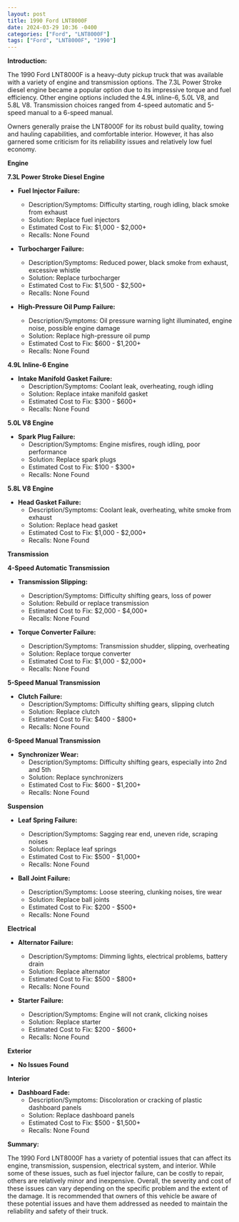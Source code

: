```yaml
---
layout: post
title: 1990 Ford LNT8000F
date: 2024-03-29 10:36 -0400
categories: ["Ford", "LNT8000F"]
tags: ["Ford", "LNT8000F", "1990"]
---
```

**Introduction:**

The 1990 Ford LNT8000F is a heavy-duty pickup truck that was available with a variety of engine and transmission options. The 7.3L Power Stroke diesel engine became a popular option due to its impressive torque and fuel efficiency. Other engine options included the 4.9L inline-6, 5.0L V8, and 5.8L V8. Transmission choices ranged from 4-speed automatic and 5-speed manual to a 6-speed manual.

Owners generally praise the LNT8000F for its robust build quality, towing and hauling capabilities, and comfortable interior. However, it has also garnered some criticism for its reliability issues and relatively low fuel economy.

**Engine**

**7.3L Power Stroke Diesel Engine**

* **Fuel Injector Failure:**
    * Description/Symptoms: Difficulty starting, rough idling, black smoke from exhaust
    * Solution: Replace fuel injectors
    * Estimated Cost to Fix: $1,000 - $2,000+
    * Recalls: None Found

* **Turbocharger Failure:**
    * Description/Symptoms: Reduced power, black smoke from exhaust, excessive whistle
    * Solution: Replace turbocharger
    * Estimated Cost to Fix: $1,500 - $2,500+
    * Recalls: None Found

* **High-Pressure Oil Pump Failure:**
    * Description/Symptoms: Oil pressure warning light illuminated, engine noise, possible engine damage
    * Solution: Replace high-pressure oil pump
    * Estimated Cost to Fix: $600 - $1,200+
    * Recalls: None Found

**4.9L Inline-6 Engine**

* **Intake Manifold Gasket Failure:**
    * Description/Symptoms: Coolant leak, overheating, rough idling
    * Solution: Replace intake manifold gasket
    * Estimated Cost to Fix: $300 - $600+
    * Recalls: None Found

**5.0L V8 Engine**

* **Spark Plug Failure:**
    * Description/Symptoms: Engine misfires, rough idling, poor performance
    * Solution: Replace spark plugs
    * Estimated Cost to Fix: $100 - $300+
    * Recalls: None Found

**5.8L V8 Engine**

* **Head Gasket Failure:**
    * Description/Symptoms: Coolant leak, overheating, white smoke from exhaust
    * Solution: Replace head gasket
    * Estimated Cost to Fix: $1,000 - $2,000+
    * Recalls: None Found

**Transmission**

**4-Speed Automatic Transmission**

* **Transmission Slipping:**
    * Description/Symptoms: Difficulty shifting gears, loss of power
    * Solution: Rebuild or replace transmission
    * Estimated Cost to Fix: $2,000 - $4,000+
    * Recalls: None Found

* **Torque Converter Failure:**
    * Description/Symptoms: Transmission shudder, slipping, overheating
    * Solution: Replace torque converter
    * Estimated Cost to Fix: $1,000 - $2,000+
    * Recalls: None Found

**5-Speed Manual Transmission**

* **Clutch Failure:**
    * Description/Symptoms: Difficulty shifting gears, slipping clutch
    * Solution: Replace clutch
    * Estimated Cost to Fix: $400 - $800+
    * Recalls: None Found

**6-Speed Manual Transmission**

* **Synchronizer Wear:**
    * Description/Symptoms: Difficulty shifting gears, especially into 2nd and 5th
    * Solution: Replace synchronizers
    * Estimated Cost to Fix: $600 - $1,200+
    * Recalls: None Found

**Suspension**

* **Leaf Spring Failure:**
    * Description/Symptoms: Sagging rear end, uneven ride, scraping noises
    * Solution: Replace leaf springs
    * Estimated Cost to Fix: $500 - $1,000+
    * Recalls: None Found

* **Ball Joint Failure:**
    * Description/Symptoms: Loose steering, clunking noises, tire wear
    * Solution: Replace ball joints
    * Estimated Cost to Fix: $200 - $500+
    * Recalls: None Found

**Electrical**

* **Alternator Failure:**
    * Description/Symptoms: Dimming lights, electrical problems, battery drain
    * Solution: Replace alternator
    * Estimated Cost to Fix: $500 - $800+
    * Recalls: None Found

* **Starter Failure:**
    * Description/Symptoms: Engine will not crank, clicking noises
    * Solution: Replace starter
    * Estimated Cost to Fix: $200 - $600+
    * Recalls: None Found

**Exterior**

* **No Issues Found**

**Interior**

* **Dashboard Fade:**
    * Description/Symptoms: Discoloration or cracking of plastic dashboard panels
    * Solution: Replace dashboard panels
    * Estimated Cost to Fix: $500 - $1,500+
    * Recalls: None Found

**Summary:**

The 1990 Ford LNT8000F has a variety of potential issues that can affect its engine, transmission, suspension, electrical system, and interior. While some of these issues, such as fuel injector failure, can be costly to repair, others are relatively minor and inexpensive. Overall, the severity and cost of these issues can vary depending on the specific problem and the extent of the damage. It is recommended that owners of this vehicle be aware of these potential issues and have them addressed as needed to maintain the reliability and safety of their truck.
